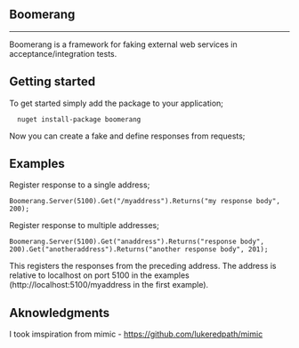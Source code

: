 Boomerang
---------
---------

Boomerang is a framework for faking external web services in acceptance/integration tests.  

Getting started
---------------
To get started simply add the package to your application;

      nuget install-package boomerang

Now you can create a fake and define responses from requests;

Examples
--------

Register response to a single address;

    Boomerang.Server(5100).Get("/myaddress").Returns("my response body", 200);

Register response to multiple addresses;

    Boomerang.Server(5100).Get("anaddress").Returns("response body", 200).Get("anotheraddress").Returns("another response body", 201);

This registers the responses from the preceding address.  The address is relative to localhost on port 5100 in the examples (http://localhost:5100/myaddress in the first example).

Aknowledgments
--------------
I took imspiration from mimic - https://github.com/lukeredpath/mimic

